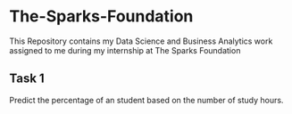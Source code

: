 # The-Sparks-Foundation
This Repository contains my Data Science and Business Analytics work assigned to me during my internship at The Sparks Foundation

## Task 1
Predict the percentage of an student based on the number of study hours.
